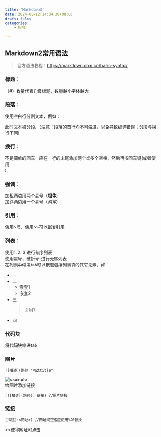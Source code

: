 ```yaml
---
title: 'Markdown3'
date: 2024-08-12T14:34:30+08:00
draft: false
categories:
    - 指令

---
```


## Markdown2常用语法
>官方语法教程：<https://markdown.com.cn/basic-syntax/>  


### 标题：  
（#）数量代表几级标题，数量越小字体越大

### 段落：
使用空白行分割文本，例如：

此时文本被分段。（注意：段落的首行均不可缩进，以免导致编译错误；分段与换行不同）

### 换行：
不是简单的回车，应在一行的末尾添加两个或多个空格，然后再按回车键(或者使用<br>)。

### 强调：
加粗两边用两个星号（**粗体**）  
加斜两边用一个星号（*斜体*）

### 引用：
使用>号，使用>>可以嵌套引用

### 列表：
使用1. 2. 3.进行有序列表  
使用星号，破折号-进行无序列表  
在列表中缩进tab可以嵌套包括列表项的其它元素，如：
* 一
* 二
    * 嵌套1
    * 嵌套2
* 三
    >引用1
* 四

### 代码块
将代码块缩进tab

### 图片
    ![描述](路径 "可选title")
![example](post/instruction/als.png)  
给图片添加链接  

    [![描述](路径)](链接) //图片链接

### 链接
    [描述](<网址>) //网址间空格应使用%20替换
<>使得网址可点击